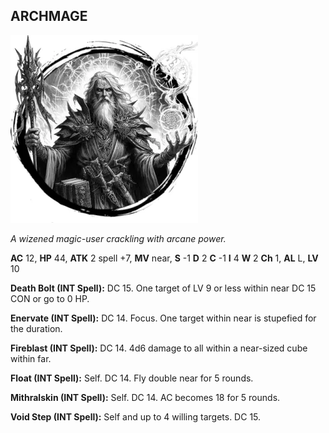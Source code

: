 ## ARCHMAGE

![](images/archmage.webp)

_A wizened magic-user crackling with arcane power._

**AC** 12, **HP** 44, **ATK** 2 spell +7, **MV** near, **S** -1 **D** 2 **C** -1 **I** 4 **W** 2 **Ch** 1, **AL** L, **LV** 10

**Death Bolt (INT Spell):** DC 15. One target of LV 9 or less within near DC 15 CON or go to 0 HP.

**Enervate (INT Spell):** DC 14. Focus. One target within near is stupefied for the duration.

**Fireblast (INT Spell):** DC 14. 4d6 damage to all within a near-sized cube within far.

**Float (INT Spell):** Self. DC 14. Fly double near for 5 rounds.

**Mithralskin (INT Spell):** Self. DC 14. AC becomes 18 for 5 rounds.

**Void Step (INT Spell):** Self and up to 4 willing targets. DC 15.

